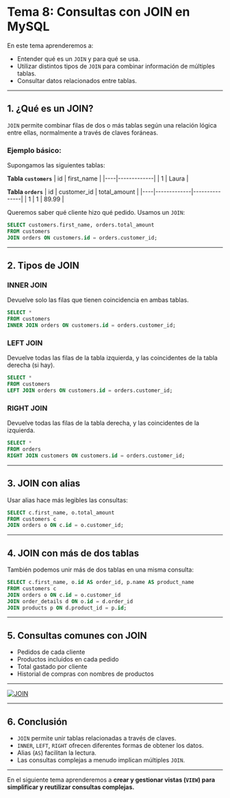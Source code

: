 # **Tema 8: Consultas con JOIN en MySQL**

En este tema aprenderemos a:

- Entender qué es un `JOIN` y para qué se usa.
- Utilizar distintos tipos de `JOIN` para combinar información de múltiples tablas.
- Consultar datos relacionados entre tablas.

---

## **1. ¿Qué es un JOIN?**

`JOIN` permite combinar filas de dos o más tablas según una relación lógica entre ellas, normalmente a través de claves foráneas.

### **Ejemplo básico:**

Supongamos las siguientes tablas:

**Tabla `customers`**
| id | first_name |
|----|-------------|
| 1 | Laura |

**Tabla `orders`**
| id | customer_id | total_amount |
|----|-------------|---------------|
| 1 | 1 | 89.99 |

Queremos saber qué cliente hizo qué pedido. Usamos un `JOIN`:

```sql
SELECT customers.first_name, orders.total_amount
FROM customers
JOIN orders ON customers.id = orders.customer_id;
```

---

## **2. Tipos de JOIN**

### **INNER JOIN**

Devuelve solo las filas que tienen coincidencia en ambas tablas.

```sql
SELECT *
FROM customers
INNER JOIN orders ON customers.id = orders.customer_id;
```

### **LEFT JOIN**

Devuelve todas las filas de la tabla izquierda, y las coincidentes de la tabla derecha (si hay).

```sql
SELECT *
FROM customers
LEFT JOIN orders ON customers.id = orders.customer_id;
```

### **RIGHT JOIN**

Devuelve todas las filas de la tabla derecha, y las coincidentes de la izquierda.

```sql
SELECT *
FROM orders
RIGHT JOIN customers ON customers.id = orders.customer_id;
```

---

## **3. JOIN con alias**

Usar alias hace más legibles las consultas:

```sql
SELECT c.first_name, o.total_amount
FROM customers c
JOIN orders o ON c.id = o.customer_id;
```

---

## **4. JOIN con más de dos tablas**

También podemos unir más de dos tablas en una misma consulta:

```sql
SELECT c.first_name, o.id AS order_id, p.name AS product_name
FROM customers c
JOIN orders o ON c.id = o.customer_id
JOIN order_details d ON o.id = d.order_id
JOIN products p ON d.product_id = p.id;
```

---

## **5. Consultas comunes con JOIN**

- Pedidos de cada cliente
- Productos incluidos en cada pedido
- Total gastado por cliente
- Historial de compras con nombres de productos

---

[![JOIN](https://img.youtube.com/vi/y9-JFPGvEsI/0.jpg)](https://www.youtube.com/watch?v=y9-JFPGvEsI&list=PLzA2VyZwsq__lL586xdEFPJtV-gmYhP4N)

---

## **6. Conclusión**

- `JOIN` permite unir tablas relacionadas a través de claves.
- `INNER`, `LEFT`, `RIGHT` ofrecen diferentes formas de obtener los datos.
- Alias (`AS`) facilitan la lectura.
- Las consultas complejas a menudo implican múltiples `JOIN`.

---

En el siguiente tema aprenderemos a **crear y gestionar vistas (`VIEW`) para simplificar y reutilizar consultas complejas.**

